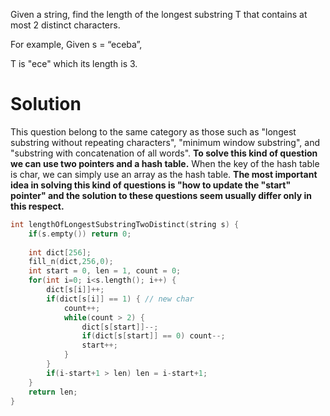 Given a string, find the length of the longest substring T that contains at most 2 distinct characters.

For example, Given s = “eceba”,

T is "ece" which its length is 3.

# Solution

This question belong to the same category as those such as "longest substring without repeating characters", "minimum window substring", and "substring with concatenation of all words". __To solve this kind of question we can use two pointers and a hash table.__ When the key of the hash table is char, we can simply use an array as the hash table. __The most important idea in solving this kind of questions is "how to update the "start" pointer" and the solution to these questions seem usually differ only in this respect.__

```cpp
int lengthOfLongestSubstringTwoDistinct(string s) {
    if(s.empty()) return 0;
    
    int dict[256]; 
    fill_n(dict,256,0);
    int start = 0, len = 1, count = 0;
    for(int i=0; i<s.length(); i++) {
        dict[s[i]]++;
        if(dict[s[i]] == 1) { // new char
            count++;
            while(count > 2) {
                dict[s[start]]--;
                if(dict[s[start]] == 0) count--; 
                start++;
            }
        }
        if(i-start+1 > len) len = i-start+1;
    }
    return len;
}
```
